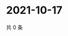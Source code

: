# 2021-10-17

共 0 条

<!-- BEGIN WEIBO -->
<!-- 最后更新时间 Sun Oct 17 2021 01:16:45 GMT+0800 (China Standard Time) -->

<!-- END WEIBO -->
